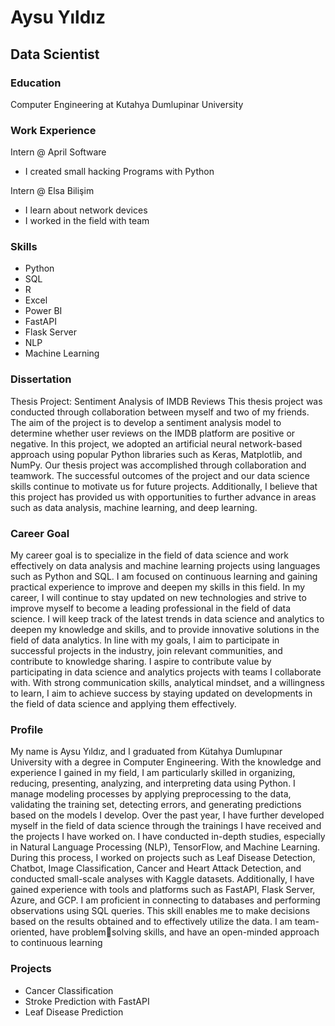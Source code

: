 # Aysu Yıldız

## Data Scientist

### Education
Computer Engineering at Kutahya Dumlupinar University

### Work Experience
Intern @ April Software
- I created small hacking Programs with Python

Intern @ Elsa Bilişim
- I learn about network devices
- I worked in the field with team

### Skills
- Python
- SQL
- R
- Excel
- Power BI
- FastAPI
- Flask Server
- NLP
- Machine Learning

### Dissertation
Thesis Project: Sentiment Analysis of IMDB Reviews
This thesis project was conducted through collaboration between 
myself and two of my friends. The aim of the project is to develop a 
sentiment analysis model to determine whether user reviews on the 
IMDB platform are positive or negative. In this project, we adopted an 
artificial neural network-based approach using popular Python 
libraries such as Keras, Matplotlib, and NumPy. Our thesis project was 
accomplished through collaboration and teamwork. The successful 
outcomes of the project and our data science skills continue to 
motivate us for future projects. Additionally, I believe that this project 
has provided us with opportunities to further advance in areas such 
as data analysis, machine learning, and deep learning.

### Career Goal
My career goal is to specialize in the field of data science and work 
effectively on data analysis and machine learning projects using 
languages such as Python and SQL. I am focused on continuous 
learning and gaining practical experience to improve and deepen 
my skills in this field.
In my career, I will continue to stay updated on new technologies and 
strive to improve myself to become a leading professional in the field 
of data science. I will keep track of the latest trends in data science 
and analytics to deepen my knowledge and skills, and to provide 
innovative solutions in the field of data analytics. In line with my goals, 
I aim to participate in successful projects in the industry, join relevant 
communities, and contribute to knowledge sharing.
I aspire to contribute value by participating in data science and 
analytics projects with teams I collaborate with. With strong 
communication skills, analytical mindset, and a willingness to learn, I 
aim to achieve success by staying updated on developments in the 
field of data science and applying them effectively.

### Profile
My name is Aysu Yıldız, and I graduated from Kütahya Dumlupınar 
University with a degree in Computer Engineering. With the 
knowledge and experience I gained in my field, I am particularly 
skilled in organizing, reducing, presenting, analyzing, and interpreting 
data using Python. I manage modeling processes by applying 
preprocessing to the data, validating the training set, detecting 
errors, and generating predictions based on the models I develop.
Over the past year, I have further developed myself in the field of 
data science through the trainings I have received and the projects I 
have worked on. I have conducted in-depth studies, especially in 
Natural Language Processing (NLP), TensorFlow, and Machine 
Learning. During this process, I worked on projects such as Leaf 
Disease Detection, Chatbot, Image Classification, Cancer and Heart 
Attack Detection, and conducted small-scale analyses with Kaggle 
datasets.
Additionally, I have gained experience with tools and platforms such 
as FastAPI, Flask Server, Azure, and GCP. I am proficient in connecting 
to databases and performing observations using SQL queries. This 
skill enables me to make decisions based on the results obtained and 
to effectively utilize the data. I am team-oriented, have problemsolving skills, and have an open-minded approach to continuous 
learning

### Projects
- Cancer Classification
- Stroke Prediction with FastAPI
- Leaf Disease Prediction

